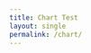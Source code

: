 ```yaml
---
title: Chart Test
layout: single
permalink: /chart/
---
```


<html>
  <head>
    <script type="text/javascript" src="https://www.gstatic.com/charts/loader.js"></script>

<script type="text/javascript">
  google.charts.load("current", {packages:["timeline"]});
  google.charts.setOnLoadCallback(drawChart);
  function drawChart() {

    var container = document.getElementById('example3.1');
    var chart = new google.visualization.Timeline(container);
    var dataTable = new google.visualization.DataTable();

    dataTable.addColumn({ type: 'string', id: 'Position' });
    dataTable.addColumn({ type: 'string', id: 'Name' });
    dataTable.addColumn({ type: 'date', id: 'Start' });
    dataTable.addColumn({ type: 'date', id: 'End' });
    dataTable.addRows([
      [ 'CPU', 'Intel Core 2 Duo E6750 2.66GHz', new Date(2007, 7, 25), new Date(2011, 8, 19) ],
      [ 'CPU', 'Intel Pentium E6600', new Date(2011, 8, 19), new Date(2012, 11, 27) ],
      [ 'CPU', 'Intel i5 3570k', new Date(2012, 11, 27), new Date() ],
      [ 'Motherboard', 'ASUS A7M-266', new Date(1999, 0, 1), new Date(2007, 7, 25) ],
      [ 'Motherboard', 'ASUS P5B Socket 775', new Date(2007, 7, 25), new Date(2010, 7, 24) ],      
      [ 'Motherboard', 'Asus P5Q SE Plus Socket 775', new Date(2010, 7, 24), new Date(2012, 11, 27) ],  
      [ 'Motherboard', 'Asus P8Z77-V Motherboard LGA 1150', new Date(2012, 11, 27), new Date() ], 
      [	'GPU',	'MSI 1080 Armor OC 8GB', new Date(2016, 7, 8), Date() ],
      [	'GPU',	'EVGA GTX 670 2GB', new Date(2012, 11, 27), new Date(2016, 7, 8) ],
      [	'GPU',	'EVGA 8800GTS 320MB', new Date(2007, 8, 22), new Date(2012, 11, 27) ],
      [	'GPU',	'BFG  7800 GS OC 256MB', new Date(2006, 0, 1), new Date(2007, 8, 22) ],
      [	'GPU',	'Sapphire 9800 Pro', new Date(2004, 0, 1), new Date(20076 0, 1) ],
      [	'GPU',	'Geforce 4 440mx', new Date(2001, 0, 1), new Date(2004, 0, 1) ],
      [	'GPU',	'PalitDaytona nVidia Riva TNT2 m64', new Date(1999, 0, 1), new Date(2001, 0, 1) ],
      [	'GPU',	'EVGA GTX 670 2GB', new Date(2014, 6, 9), new Date(2016, 7, 8)], 
     ]);

    chart.draw(dataTable);
  }
</script>


  </head>
  <body>
    <div id="example3.1" style="height: 200px;"></div>
  </body>
</html>